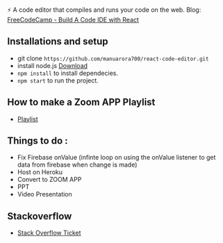 ⚡️ A code editor that compiles and runs your code on the web.
Blog: <a href="https://www.freecodecamp.org/news/how-to-build-react-based-code-editor/" target="__blank">FreeCodeCamp - Build A Code IDE with React</a>

## Installations and setup

- git clone `https://github.com/manuarora700/react-code-editor.git`
- install node.js <a href ="https://nodejs.org/en/download/">Download</a>
- `npm install` to install dependecies.
- `npm start` to run the project.

## How to make a Zoom APP Playlist 
- <a href = "https://www.youtube.com/watch?v=otlyDxnU-RI&list=PLKpRxBfeD1kGN-0QgQ6XtSwtxI3GQM16R"  target="__blank">Playlist</a>
  
## Things to do : 
- Fix Firebase onValue (infinte loop on using the onValue listener to get data from firebase when change is made)
- Host on Heroku
- Convert to ZOOM APP
- PPT
- Video Presentation

## Stackoverflow
  
- <a href = "https://stackoverflow.com/questions/73451086/collaborative-online-code-editor-sets-infinite-loop-on-firebase-real-time-databa" target="__blank">Stack Overflow Ticket
</a>


